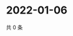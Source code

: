 # 2022-01-06

共 0 条

<!-- BEGIN WEIBO -->
<!-- 最后更新时间 Thu Jan 06 2022 20:25:03 GMT+0800 (China Standard Time) -->

<!-- END WEIBO -->
